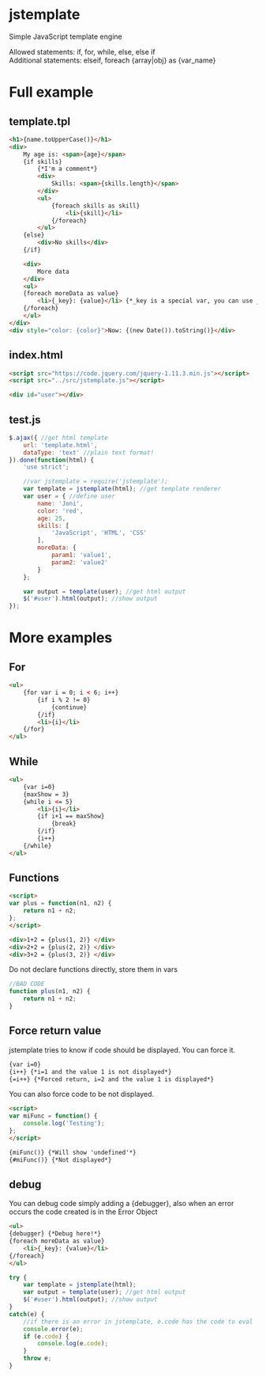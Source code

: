 # jstemplate
Simple JavaScript template engine

Allowed statements: if, for, while, else, else if  
Additional statements: elseif, foreach {array|obj} as {var_name}

# Full example

## template.tpl

```html
<h1>{name.toUpperCase()}</h1>
<div>
	My age is: <span>{age}</span>
	{if skills}
		{*I'm a comment*}
		<div>
			Skills: <span>{skills.length}</span>
		</div>
		<ul>
			{foreach skills as skill}
				<li>{skill}</li>
			{/foreach}
		</ul>
	{else}
		<div>No skills</div>
	{/if}

	<div>
		More data
	</div>
	<ul>
	{foreach moreData as value}
		<li>{_key}: {value}</li> {*_key is a special var, you can use _i too*}
	{/foreach}
	</ul>
</div>
<div style="color: {color}">Now: {(new Date()).toString()}</div>
```

## index.html

```html
<script src="https://code.jquery.com/jquery-1.11.3.min.js"></script>
<script src="../src/jstemplate.js"></script>

<div id="user"></div>
```

## test.js

```javascript
$.ajax({ //get html template
	url: 'template.html',
	dataType: 'text' //plain text format!
}).done(function(html) {
	'use strict';

	//var jstemplate = require('jstemplate');
	var template = jstemplate(html); //get template renderer
	var user = { //define user
		name: 'Joni',
		color: 'red',
		age: 25,
		skills: [
			'JavaScript', 'HTML', 'CSS'
		],
		moreData: {
			param1: 'value1',
			param2: 'value2'
		}
	};

	var output = template(user); //get html output
	$('#user').html(output); //show output
});
```

# More examples

## For

```html
<ul>
	{for var i = 0; i < 6; i++}
		{if i % 2 != 0}
			{continue}
		{/if}
		<li>{i}</li>
	{/for}
</ul>
```

## While

```html
<ul>
	{var i=0}
	{maxShow = 3}
	{while i <= 5}
		<li>{i}</li>
		{if i+1 == maxShow}
			{break}
		{/if}
		{i++}
	{/while}
</ul>
```

## Functions

```html
<script>
var plus = function(n1, n2) {
	return n1 + n2;
};
</script>

<div>1+2 = {plus(1, 2)} </div>
<div>2+2 = {plus(2, 2)} </div>
<div>3+2 = {plus(3, 2)} </div>
```

Do not declare functions directly, store them in vars

```javascript
//BAD CODE
function plus(n1, n2) {
	return n1 + n2;
}
```

## Force return value

jstemplate tries to know if code should be displayed. You can force it.

```html
{var i=0}
{i++} {*i=1 and the value 1 is not displayed*}
{=i++} {*Forced return, i=2 and the value 1 is displayed*}
```

You can also force code to be not displayed.

```html
<script>
var miFunc = function() {
	console.log('Testing');
};
</script>

{miFunc()} {*Will show 'undefined'*}
{#miFunc()} {*Not displayed*}
```

## debug

You can debug code simply adding a {debugger}, also when an error occurs the code created is in the Error Object

```html
<ul>
{debugger} {*Debug here!*}
{foreach moreData as value}
	<li>{_key}: {value}</li>
{/foreach}
</ul>
```

```javascript
try {
	var template = jstemplate(html);
	var output = template(user); //get html output
	$('#user').html(output); //show output
}
catch(e) {
	//if there is an error in jstemplate, e.code has the code to eval
	console.error(e);
	if (e.code) {
		console.log(e.code);
	}
	throw e;
}
```
